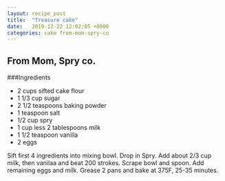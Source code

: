 ```yaml
---
layout: recipe_post
title:  "Treasure cake"
date:   2019-12-22 12:02:05 +0000
categories: cake from-mom-spry-co
---
```


## From Mom, Spry co.
###Ingredients
* 2 cups sifted cake flour
* 1 1/3 cup sugar
* 2 1/2 teaspoons baking powder
* 1 teaspoon salt
* 1/2 cup spry
* 1 cup less 2 tablespoons milk
* 1 1/2 teaspoon vanilla
* 2 eggs

Sift first 4 ingredients into mixing bowl. Drop in Spry. Add about 2/3 cup milk, then vanilaa and beat 200 strokes. Scrape bowl and spoon. Add remaining eggs and milk. Grease 2 pans and bake at 375F, 25-35 minutes.